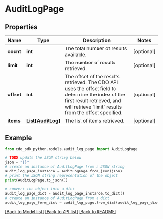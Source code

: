 # AuditLogPage


## Properties

Name | Type | Description | Notes
------------ | ------------- | ------------- | -------------
**count** | **int** | The total number of results available. | [optional] 
**limit** | **int** | The number of results retrieved. | [optional] 
**offset** | **int** | The offset of the results retrieved. The CDO API uses the offset field to determine the index of the first result retrieved, and will retrieve &#x60;limit&#x60; results from the offset specified. | [optional] 
**items** | [**List[AuditLog]**](AuditLog.md) | The list of items retrieved. | [optional] 

## Example

```python
from cdo_sdk_python.models.audit_log_page import AuditLogPage

# TODO update the JSON string below
json = "{}"
# create an instance of AuditLogPage from a JSON string
audit_log_page_instance = AuditLogPage.from_json(json)
# print the JSON string representation of the object
print(AuditLogPage.to_json())

# convert the object into a dict
audit_log_page_dict = audit_log_page_instance.to_dict()
# create an instance of AuditLogPage from a dict
audit_log_page_form_dict = audit_log_page.from_dict(audit_log_page_dict)
```
[[Back to Model list]](../README.md#documentation-for-models) [[Back to API list]](../README.md#documentation-for-api-endpoints) [[Back to README]](../README.md)


